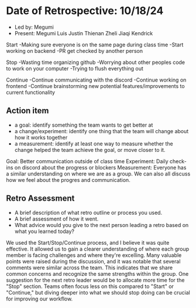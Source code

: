 # Date of Retrospective: 10/18/24

* Led by: Megumi
* Present: Megumi Luis Justin Thienan Zheli Jiaqi Kendrick 

Start
-Making sure everyone is on the same page during class time
-Start working on backend
-PR get checked by another person

Stop
-Wasting time organizing github
-Worrying about other peoples code to work on your computer
-Trying to flush everything out

Continue
-Continue communicating with the discord
-Continue working on frontend 
-Continue brainstorming new potential features/improvements to current functionality 

## Action item

* a goal: identify something the team wants to get better at
* a change/experiment: identify one thing that the team will change about how it works together
* a measurement: identify at least one way to measure whether the change helped the team achieve the goal, or move closer to it.

Goal: Better communication outside of class time
Experiment: Daily check-ins on discord about the progress or blockers
Measurement: Everyone has a similar understanding on where we are as a group. We can also all discuss how we feel about the progres and communication.

## Retro Assessment

* A brief description of what retro outline or process you used.
* A brief assessment of how it went.
* What advice would you give to the next person leading a retro
  based on what you learned today?

We used the Start/Stop/Continue process, and I believe it was quite effective. It allowed us to gain a clearer understanding of where each group member is facing challenges and where they're excelling. Many valuable points were raised during the discussion, and it was notable that several comments were similar across the team. This indicates that we share common concerns and recognize the same strengths within the group. One suggestion for the next retro leader would be to allocate more time for the "Stop" section. Teams often focus less on this compared to "Start" or "Continue," but diving deeper into what we should stop doing can be crucial for improving our workflow.
